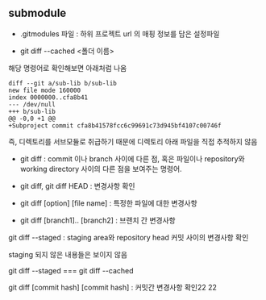 ## submodule

- .gitmodules 파일 : 하위 프로젝트 url 의 매핑 정보를 담은 설정파일

- git diff --cached <폴더 이름>

해당 명령어로 확인해보면 아래처럼 나옴

```
diff --git a/sub-lib b/sub-lib
new file mode 160000
index 0000000..cfa8b41
--- /dev/null
+++ b/sub-lib
@@ -0,0 +1 @@
+Subproject commit cfa8b41578fcc6c99691c73d945bf4107c00746f
```

즉, 디렉토리를 서브모듈로 취급하기 때문에 디렉토리 아래 파일을 직접 추적하지 않음

- git diff : commit 이나 branch 사이에 다른 점, 혹은 파일이나 repository와 working directory 사이의 다른 점을 보여주는 명령어.

- git diff, git diff HEAD : 변경사항 확인
- git diff [option] [file name] : 특정한 파일에 대한 변경사항
- git diff [branch1].. [branch2] : 브랜치 간 변경사항

git diff --staged : staging area와 repository head 커밋 사이의 변경사항 확인

staging 되지 않은 내용들은 보이지 않음

git diff --staged === git diff --cached

git diff [commit hash] [commit hash] : 커밋간 변경사항 확인22 22
